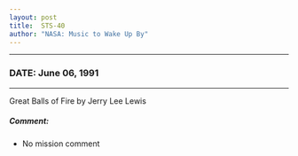 ```yaml
---
layout: post
title:  STS-40
author: "NASA: Music to Wake Up By"
---
```


----
### DATE: June 06, 1991
----
Great Balls of Fire by Jerry Lee Lewis

##### Comment:
* No mission comment
